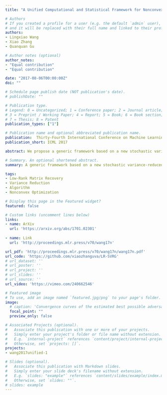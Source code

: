 ```yaml
---
title: "A Unified Computational and Statistical Framework for Nonconvex Low-Rank Matrix Estimation"

# Authors
# If you created a profile for a user (e.g. the default `admin` user), write the username (folder name) here 
# and it will be replaced with their full name and linked to their profile.
authors:
- Lingxiao Wang
- Xiao Zhang
- Quanquan Gu

# Author notes (optional)
author_notes:
- "Equal contribution"
- "Equal contribution"

date: "2017-08-06T00:00:00Z"
doi: ""

# Schedule page publish date (NOT publication's date).
# publishDate: ""

# Publication type.
# Legend: 0 = Uncategorized; 1 = Conference paper; 2 = Journal article;
# 3 = Preprint / Working Paper; 4 = Report; 5 = Book; 6 = Book section;
# 7 = Thesis; 8 = Patent
publication_types: ["1"]

# Publication name and optional abbreviated publication name.
publication:  Thirty-Fourth International Conference on Machine Learning
publication_short: ICML 2017

abstract: We propose a generic framework based on a new stochastic variance-reduced gradient descent algorithm for accelerating nonconvex low-rank matrix recovery. Starting from an appropriate initial estimator, our proposed algorithm performs projected gradient descent based on a novel semi-stochastic gradient specifically designed for low-rank matrix recovery. Based upon the mild restricted strong convexity and smoothness conditions, we derive a projected notion of the restricted Lipschitz continuous gradient property, and prove that our algorithm enjoys linear convergence rate to the unknown low-rank matrix with an improved computational complexity. Moreover, our algorithm can be employed to both noiseless and noisy observations, where the (near) optimal sample complexity and statistical rate can be attained respectively. We further illustrate the superiority of our generic framework through several specific examples, both theoretically and experimentally.

# Summary. An optional shortened abstract.
summary: A generic framework based on a new stochastic variance-reduced gradient descent algorithm for accelerating nonconvex low-rank matrix recovery

tags: 
- Low-Rank Matrix Recovery
- Variance Reduction
- Algorithm
- Nonconvex Optimization

# Display this page in the Featured widget?
featured: false

# Custom links (uncomment lines below)
links:
- name: ArXiv
  url: 'https://arxiv.org/abs/1701.02301'
  
- name: Link
  url: 'http://proceedings.mlr.press/v70/wang17n'

url_pdf: 'http://proceedings.mlr.press/v70/wang17n/wang17n.pdf'
url_code: 'https://github.com/xiaozhanguva/LR-SVRG'
# url_dataset: ''
# url_poster: ''
# url_project: ''
# url_slides: ''
# url_source: ''
url_video: 'https://vimeo.com/240662546'

# Featured image
# To use, add an image named `featured.jpg/png` to your page's folder. 
image:
  # caption: 'Convergence curves of the estimated best possible adversarial risk'
  focal_point: ""
  preview_only: false

# Associated Projects (optional).
#   Associate this publication with one or more of your projects.
#   Simply enter your project's folder or file name without extension.
#   E.g. `internal-project` references `content/project/internal-project/index.md`.
#   Otherwise, set `projects: []`.
projects:
- wang2017unified-1

# Slides (optional).
#   Associate this publication with Markdown slides.
#   Simply enter your slide deck's filename without extension.
#   E.g. `slides: "example"` references `content/slides/example/index.md`.
#   Otherwise, set `slides: ""`.
# slides: example
---
```


<!-- {{% callout note %}}
Click the *Cite* button above to demo the feature to enable visitors to import publication metadata into their reference management software.
{{% /callout %}}

{{% callout note %}}
Create your slides in Markdown - click the *Slides* button to check out the example.
{{% /callout %}}

Supplementary notes can be added here, including [code, math, and images](https://wowchemy.com/docs/writing-markdown-latex/). -->
